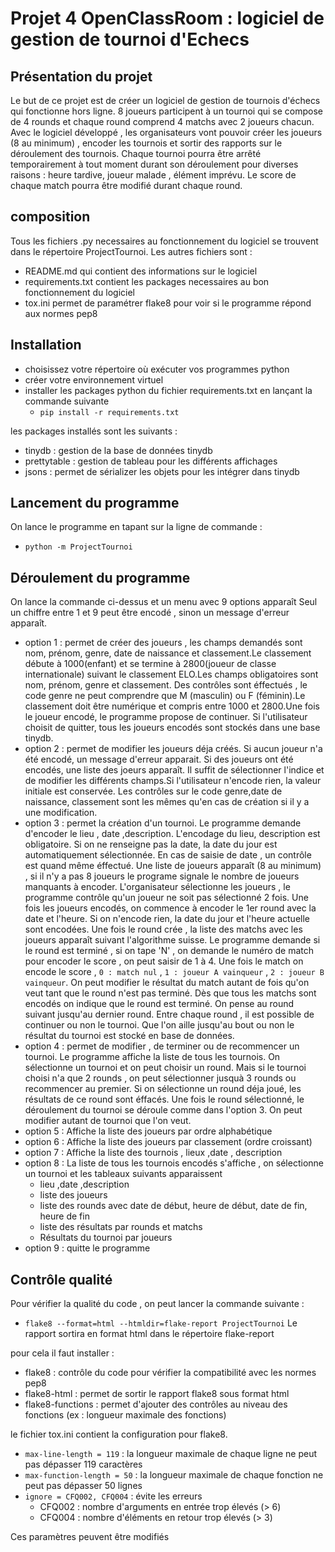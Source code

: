 # Projet 4 OpenClassRoom : logiciel de gestion de tournoi d'Echecs
## Présentation du projet
Le but de ce projet est de créer un logiciel de gestion de tournois d'échecs qui fonctionne hors ligne.
8 joueurs participent à un tournoi qui se compose de 4 rounds et chaque round comprend 4 matchs avec 2 joueurs chacun.
Avec le logiciel développé , les organisateurs vont pouvoir créer les joueurs (8 au minimum) , encoder les tournois et
sortir des rapports sur le déroulement des tournois.
Chaque tournoi pourra être arrêté temporairement à tout moment durant son déroulement pour diverses raisons : heure tardive, 
joueur malade , élément imprévu.
Le score de chaque match pourra être modifié durant chaque round.

## composition
Tous les fichiers .py necessaires au fonctionnement du logiciel se trouvent dans le répertoire ProjectTournoi.
Les autres fichiers sont :
- README.md qui contient des informations sur le logiciel
- requirements.txt contient les packages necessaires au bon fonctionnement du logiciel
- tox.ini permet de paramétrer flake8 pour voir si le programme répond aux normes pep8

## Installation
- choisissez votre répertoire où exécuter vos programmes python
- créer votre environnement virtuel
- installer les packages python du fichier requirements.txt en lançant la commande suivante 
  - `pip install -r requirements.txt`

les packages installés sont les suivants :
- tinydb : gestion de la base de données tinydb
- prettytable : gestion de tableau pour les différents affichages
- jsons : permet de sérializer les objets pour les intégrer dans tinydb

## Lancement du programme
On lance le programme en tapant sur la ligne de commande :
- `python -m ProjectTournoi`

## Déroulement du programme
On lance la commande ci-dessus et un menu avec 9 options apparaît
Seul un chiffre entre 1 et 9 peut être encodé , sinon un message d'erreur apparaît.
- option 1 : permet de créer des joueurs , les champs demandés sont nom, prénom, genre, date de naissance et classement.Le classement débute à 1000(enfant) et se termine à 2800(joueur de classe internationale) suivant le classement ELO.Les champs obligatoires sont nom, prénom, genre et classement. Des contrôles sont éffectués , le code genre ne peut comprendre que M (masculin) ou F (féminin).Le classement doit être numérique et compris entre 1000 et 2800.Une fois le joueur encodé, le programme propose de continuer. Si l'utilisateur choisit de quitter, tous les joueurs encodés sont stockés dans une base tinydb.
- option 2 : permet de modifier les joueurs déja créés. Si aucun joueur n'a été encodé, un message d'erreur apparait. Si des joueurs ont été encodés, une liste des joeurs apparaît. Il suffit de sélectionner l'indice et de modifier les différents champs.Si l'utilisateur n'encode rien, la valeur initiale est conservée. Les contrôles sur le code genre,date de naissance, classement sont les mêmes qu'en cas de création si il y a une modification.
- option 3 : permet la création d'un tournoi. Le programme demande d'encoder le lieu , date ,description. L'encodage du lieu, description est obligatoire. Si on ne renseigne pas la date, la date du jour est automatiquement sélectionnée. En cas de saisie de date , un contrôle est quand même éffectué. Une liste de joueurs apparaît (8 au minimum) , si il n'y a pas 8 joueurs le programe signale le nombre de joueurs manquants à encoder. L'organisateur sélectionne les joueurs , le programme contrôle qu'un joueur ne soit pas sélectionné 2 fois. Une fois les joueurs encodés, on commence à encoder le 1er round avec la date et l'heure. Si on n'encode rien, la date du jour et l'heure actuelle sont encodées. Une fois le round crée , la liste des matchs avec les joueurs apparaît suivant l'algorithme suisse. Le programme demande si le round est terminé , si on tape 'N' , on demande le numéro de match pour encoder le score , on peut saisir de 1 à 4. Une fois le match on encode le score , `0 : match nul` , `1 : joueur A vainqueur` , `2 : joueur B vainqueur`. On peut modifier le résultat du match autant de fois qu'on veut tant que le round n'est pas terminé. Dès que tous les matchs sont encodés on indique que le round est terminé. On pense au round suivant jusqu'au dernier round. Entre chaque round , il est possible de continuer ou non le tournoi. Que l'on aille jusqu'au bout ou non le résultat du tournoi est stocké en base de données.
- option 4 : permet de modifier , de terminer ou de recommencer un tournoi. Le programme affiche la liste de tous les tournois. On sélectionne un tournoi et on peut choisir un round. Mais si le tournoi choisi n'a que 2 rounds , on peut sélectionner jusquà 3 rounds ou recommencer au premier. Si on sélectionne un round déja joué, les résultats de ce round sont éffacés. Une fois le round sélectionné, le déroulement du tournoi se déroule comme dans l'option 3. On peut modifier autant de tournoi que l'on veut.
- option 5 : Affiche la liste des joueurs par ordre alphabétique
- option 6 : Affiche la liste des joueurs par classement (ordre croissant)
- option 7 : Affiche la liste des tournois , lieux ,date , description
- option 8 : La liste de tous les tournois encodés s'affiche , on sélectionne un tournoi et les tableaux suivants apparaissent
  - lieu ,date ,description  
  -  liste des joueurs
  -  liste des rounds avec date de début, heure de début, date de fin, heure de fin
  -  liste des résultats par rounds et matchs
  -  Résultats du tournoi par joueurs     
- option 9 : quitte le programme

## Contrôle qualité
Pour vérifier la qualité du code , on peut lancer la commande suivante :
- `flake8 --format=html --htmldir=flake-report ProjectTournoi`
Le rapport sortira en format html dans le répertoire flake-report

pour cela il faut installer :
- flake8 : contrôle du code pour vérifier la compatibilité avec les normes pep8
- flake8-html : permet de sortir le rapport flake8 sous format html
- flake8-functions : permet d'ajouter des contrôles au niveau des fonctions (ex : longueur maximale des fonctions)

le fichier tox.ini contient la configuration pour flake8.
- `max-line-length = 119` : la longueur maximale de chaque ligne ne peut pas dépasser 119 caractères
- `max-function-length = 50` : la longueur maximale de chaque fonction ne peut pas dépasser 50 lignes
- `ignore = CFQ002, CFQ004` : évite les erreurs
  - CFQ002 : nombre d'arguments en entrée trop élevés (> 6)
  - CFQ004 : nombre d'éléments en retour trop élevés (> 3)

Ces paramètres peuvent être modifiés




